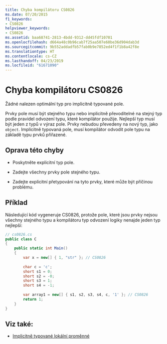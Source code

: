 ```yaml
---
title: Chyba kompilátoru CS0826
ms.date: 07/20/2015
f1_keywords:
- CS0826
helpviewer_keywords:
- CS0826
ms.assetid: baa68741-2813-4bdd-9312-dd45fdf10701
ms.openlocfilehash: d664a48c0b96cab7f25aa507e60be36d904dab3d
ms.sourcegitcommit: 9b552addadfb57fab0b9e7852ed4f1f1b8a42f8e
ms.translationtype: HT
ms.contentlocale: cs-CZ
ms.lasthandoff: 04/23/2019
ms.locfileid: "61671090"
---
```

# <a name="compiler-error-cs0826"></a>Chyba kompilátoru CS0826
Žádné nalezen optimální typ pro implicitně typované pole.  
  
 Prvky pole musí být stejného typu nebo implicitně převoditelné na stejný typ podle pravidel odvození typu, které kompilátor použije. Nejlepší typ musí být jeden z typů v výraz pole. Prvky nebudou převedeny na nový typ, jako `object`. Implicitně typovaná pole, musí kompilátor odvodit pole typu na základě typu prvků přiřazené.  
  
## <a name="to-correct-this-error"></a>Oprava této chyby  
  
- Poskytněte explicitní typ pole.  
  
- Zadejte všechny prvky pole stejného typu.  
  
- Zadejte explicitní přetypování na tyto prvky, které může být příčinou problému.  
  
## <a name="example"></a>Příklad  
 Následující kód vygeneruje CS0826, protože pole, které jsou prvky nejsou všechny stejného typu a kompilátoru typ odvození logiky nenajde jeden typ nejlepší:  
  
```csharp  
// cs0826.cs  
public class C  
{  
    public static int Main()  
    {  
        var x = new[] { 1, "str" }; // CS0826  
  
        char c = 'c';  
        short s1 = 0;  
        short s2 = -0;  
        short s3 = 1;  
        short s4 = -1;  
  
        var array1 = new[] { s1, s2, s3, s4, c, '1' }; // CS0826  
        return 1;  
    }  
}  
```  
  
## <a name="see-also"></a>Viz také:

- [Implicitně typované lokální proměnné](../../../csharp/programming-guide/classes-and-structs/implicitly-typed-local-variables.md)

